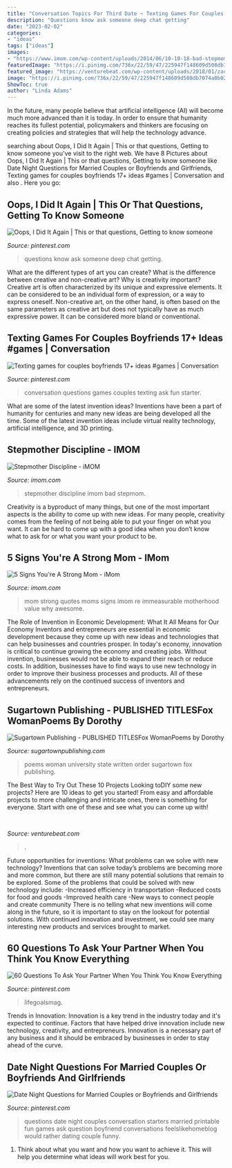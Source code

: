 ```yaml
---
title: "Conversation Topics For Third Date ~ Texting Games For Couples Boyfriends 17+ Ideas #games"
description: "Questions know ask someone deep chat getting"
date: "2023-02-02"
categories:
- "ideas"
tags: ["ideas"]
images:
- "https://www.imom.com/wp-content/uploads/2014/06/10-10-18-bad-stepmom.jpg"
featuredImage: "https://i.pinimg.com/736x/22/59/47/225947f148609d508db7074a0b023506.jpg"
featured_image: "https://venturebeat.com/wp-content/uploads/2018/01/zac41361_rgb.jpg?w=800"
image: "https://i.pinimg.com/736x/22/59/47/225947f148609d508db7074a0b023506.jpg"
ShowToc: true
author: "Linda Adams"
---
```



In the future, many people believe that artificial intelligence (AI) will become much more advanced than it is today. In order to ensure that humanity reaches its fullest potential, policymakers and thinkers are focusing on creating policies and strategies that will help the technology advance.

	

		
searching about Oops, I Did It Again | This or that questions, Getting to know someone you've visit to the right web. We have 8 Pictures about Oops, I Did It Again | This or that questions, Getting to know someone like Date Night Questions for Married Couples or Boyfriends and Girlfriends, Texting games for couples boyfriends 17+ ideas #games | Conversation and also . Here you go:
		
    
## Oops, I Did It Again | This Or That Questions, Getting To Know Someone

<img loading=lazy src="https://i.pinimg.com/736x/7a/1f/00/7a1f00ab0132c0bea52af8318cda4cc6--chat-board-questions-deep-questions-to-ask.jpg" onerror="this.onerror=null;this.src='https://tse2.mm.bing.net/th?id=OIP.Kh35-fRYmFq2kQvoBuAdNQHaJ4&amp;pid=15.1';" alt="Oops, I Did It Again | This or that questions, Getting to know someone">

_Source: pinterest.com_

>questions know ask someone deep chat getting. 

	

What are the different types of art you can create? What is the difference between creative and non-creative art? Why is creativity important?
Creative art is often characterized by its unique and expressive elements. It can be considered to be an individual form of expression, or a way to express oneself. Non-creative art, on the other hand, is often based on the same parameters as creative art but does not typically have as much expressive power. It can be considered more bland or conventional.

    
## Texting Games For Couples Boyfriends 17+ Ideas #games | Conversation

<img loading=lazy src="https://i.pinimg.com/736x/bb/6f/e3/bb6fe350d86531dacc8e7ef7d752dc19.jpg" onerror="this.onerror=null;this.src='https://tse1.mm.bing.net/th?id=OIP.An1wXBrj-SHZQtv8mdQOAgAAAA&amp;pid=15.1';" alt="Texting games for couples boyfriends 17+ ideas #games | Conversation">

_Source: pinterest.com_

>conversation questions games couples texting ask fun starter. 

	

What are some of the latest invention ideas?
Inventions have been a part of humanity for centuries and many new ideas are being developed all the time. Some of the latest invention ideas include virtual reality technology, artificial intelligence, and 3D printing.

    
## Stepmother Discipline - IMOM

<img loading=lazy src="https://www.imom.com/wp-content/uploads/2014/06/10-10-18-bad-stepmom.jpg" onerror="this.onerror=null;this.src='https://tse4.mm.bing.net/th?id=OIP.HLAiNYm2o7BW3koROencdAHaDt&amp;pid=15.1';" alt="Stepmother Discipline - iMOM">

_Source: imom.com_

>stepmother discipline imom bad stepmom. 

	

Creativity is a byproduct of many things, but one of the most important aspects is the ability to come up with new ideas. For many people, creativity comes from the feeling of not being able to put your finger on what you want. It can be hard to come up with a good idea when you don’t know what to ask for or what you want your product to be.

    
## 5 Signs You&#039;re A Strong Mom - IMom

<img loading=lazy src="https://www.imom.com/wp-content/uploads/2016/05/05-17-16-awesome-mom.jpg" onerror="this.onerror=null;this.src='https://tse3.mm.bing.net/th?id=OIP.c4p2dyg4jcofxSFiWGdC-gHaDt&amp;pid=15.1';" alt="5 Signs You&#039;re A Strong Mom - iMom">

_Source: imom.com_

>mom strong quotes moms signs imom re immeasurable motherhood value why awesome. 

	

The Role of Invention in Economic Development: What It All Means for Our Economy
Inventors and entrepreneurs are essential in economic development because they come up with new ideas and technologies that can help businesses and countries prosper. In today's economy, innovation is critical to continue growing the economy and creating jobs. Without invention, businesses would not be able to expand their reach or reduce costs. In addition, businesses have to find ways to use new technology in order to improve their business processes and products. All of these advancements rely on the continued success of inventors and entrepreneurs.

    
## Sugartown Publishing - PUBLISHED TITLESFox WomanPoems By Dorothy

<img loading=lazy src="http://sugartownpublishing.com/yahoo_site_admin/assets/images/full_cover_small.45135712_std.jpg" onerror="this.onerror=null;this.src='https://tse2.mm.bing.net/th?id=OIP.4Uifz-DbHvlVAHUy0ZWppQAAAA&amp;pid=15.1';" alt="Sugartown Publishing - PUBLISHED TITLESFox WomanPoems by Dorothy">

_Source: sugartownpublishing.com_

>poems woman university state written order sugartown fox publishing. 

	

The Best Way to Try Out These 10 Projects
Looking toDIY some new projects? Here are 10 ideas to get you started! From easy and affordable projects to more challenging and intricate ones, there is something for everyone. Start with one of these and see what you can come up with!

    
## 

<img loading=lazy src="https://venturebeat.com/wp-content/uploads/2018/01/zac41361_rgb.jpg?w=800" onerror="this.onerror=null;this.src='https://tse4.mm.bing.net/th?id=OIP.J2ZubWp3pAFTO0RZTCCAuQHaE7&amp;pid=15.1';" alt="">

_Source: venturebeat.com_

>. 

	

Future opportunities for inventions: What problems can we solve with new technology?
Inventions that can solve today’s problems are becoming more and more common, but there are still many potential solutions that remain to be explored. Some of the problems that could be solved with new technology include: 
-Increased efficiency in transportation 
-Reduced costs for food and goods 
-Improved health care 
-New ways to connect people and create community 
There is no telling what new inventions will come along in the future, so it is important to stay on the lookout for potential solutions. With continued innovation and investment, we could see many interesting new products and services brought to market.

    
## 60 Questions To Ask Your Partner When You Think You Know Everything

<img loading=lazy src="https://i.pinimg.com/736x/44/c1/48/44c148a3157a94d6f29114fe8208d6ed.jpg" onerror="this.onerror=null;this.src='https://tse1.mm.bing.net/th?id=OIP.PkpFBBfvcQYIzeJg5rLTeAHaLG&amp;pid=15.1';" alt="60 Questions To Ask Your Partner When You Think You Know Everything">

_Source: pinterest.com_

>lifegoalsmag. 

	

Trends in Innovation:
Innovation is a key trend in the industry today and it's expected to continue. Factors that have helped drive innovation include new technology, creativity, and entrepreneurs. Innovation is a necessary part of any business and it should be embraced by businesses in order to stay ahead of the curve.

    
## Date Night Questions For Married Couples Or Boyfriends And Girlfriends

<img loading=lazy src="https://i.pinimg.com/736x/22/59/47/225947f148609d508db7074a0b023506.jpg" onerror="this.onerror=null;this.src='https://tse1.mm.bing.net/th?id=OIP.WdgdnwfCzkFe3oI-2h2uLQHaKH&amp;pid=15.1';" alt="Date Night Questions for Married Couples or Boyfriends and Girlfriends">

_Source: pinterest.com_

>questions date night couples conversation starters married printable fun games ask question boyfriend conversations feelslikehomeblog would rather dating couple funny. 

	

1. Think about what you want and how you want to achieve it. This will help you determine what ideas will work best for you. 

